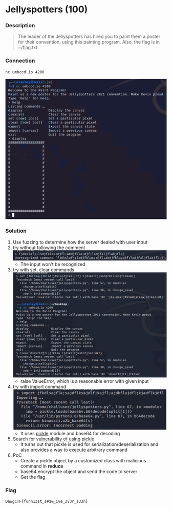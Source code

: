 # Jellyspotters (100)

### Description
> The leader of the Jellyspotters has hired you to paint them a poster for their convention, using this painting program. Also, the flag is in ~/flag.txt.

### Connection
```
nc umbccd.io 4200
```
![](images/canvas.png)

### Solution
1. Use fuzzing to determine how the server dealed with user input
2. try without following the comment\
    ![](./images/cmd.png)
    * The input won't be recognized
3. try with set, clear commands\
    ![](./images/set%20clear.png)
    * raise ValueError, which is a reasonable error with given input
4. try with import command\
    ![](./images/import.png)
    * It uses [pickle](https://docs.python.org/3.6/library/pickle.html) module and base64 for decoding
5. Search for [vulnerability of using pickle](https://dan.lousqui.fr/explaining-and-exploiting-deserialization-vulnerability-with-python-en.html)
    * It turns out that pickle is used for serialization/deserialization and also provides a way to execute arbitrary command
6. PoC
   * Create a pickle object by a customized class with malicious command in __reduce__
   * base64 encrypt the object and send the code to server
   * Get the flag

### Flag
```
DawgCTF{funn13st_s#$&_ive_3v3r_s33n}
```